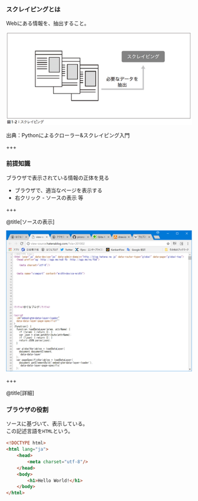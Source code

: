 ### スクレイピングとは

Webにある情報を、抽出すること。

![scraping](assets/scraping.PNG)

出典：Pythonによるクローラー&スクレイピング入門

+++

### 前提知識

ブラウザで表示されている情報の正体を見る

<ul>
<li class="fragment">ブラウザで、適当なページを表示する</li>
<li class="fragment">右クリック - ソースの表示 等</li>
</ul>

+++

@title[ソースの表示]

![view](assets/viewsource.PNG)

+++

@title[詳細]

### ブラウザの役割
ソースに基づいて、表示している。  
この記述言語を`HTML`という。

```html
<!DOCTYPE html>
<html lang="ja">
    <head>
        <meta charset="utf-8"/>
    </head>
    <body>
        <h1>Hello World!</h1>
    </body>
</html>
```